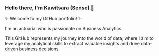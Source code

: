 ### Hello there, I'm Kawitsara (Sense) 👋

<!--
**sensekb/sensekb** is a ✨ _special_ ✨ repository because its `README.md` (this file) appears on your GitHub profile.

Here are some ideas to get you started:

- 🔭 I’m currently working on ...
- 🌱 I’m currently learning ...
- 👯 I’m looking to collaborate on ...
- 🤔 I’m looking for help with ...
- 💬 Ask me about ...
- 📫 How to reach me: ...
- 😄 Pronouns: ...
- ⚡ Fun fact: ...
-->

✨ Welcome to my GitHub portfolio! ✨

I'm an actuarial who is passionate on Business Analytics

This GitHub represents my journey into the world of data, where I aim to leverage my analytical skills to extract valuable insights and drive data-driven business decisions.


